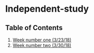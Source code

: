 # Independent-study
## Table of Contents
1) [Week number one (3/23/18)](/WeekOne.md)
2) [Week number two (3/30/18)](WeekTwo.md)

